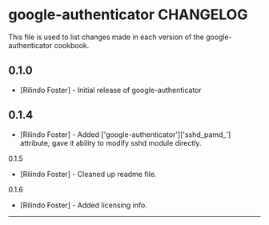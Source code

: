 google-authenticator CHANGELOG
==============================

This file is used to list changes made in each version of the google-authenticator cookbook.

0.1.0
-----
- [Rilindo Foster] - Initial release of google-authenticator

0.1.4
-----
- [Rilindo Foster] - Added ['google-authenticator']['sshd_pamd_'] attribute, gave it ability to modify sshd module directly. 

0.1.5

- [Rilindo Foster] - Cleaned up readme file.

0.1.6

- [Rilindo Foster] - Added licensing info.

- - -
